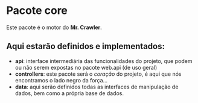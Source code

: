 Pacote core
======================

Este pacote é o motor do **Mr. Crawler**.

Aqui estarão definidos e implementados:
---------------------
* **api**: interface intermediária das funcionalidades do projeto, que podem ou não serem expostas no pacote web.api (de uso geral)
* **controllers**: este pacote será o *coração* do projeto, é aqui que nós encontramos o lado negro da força...
* **data**: aqui serão definidos todas as interfaces de manipulação de dados, bem como a própria base de dados.

